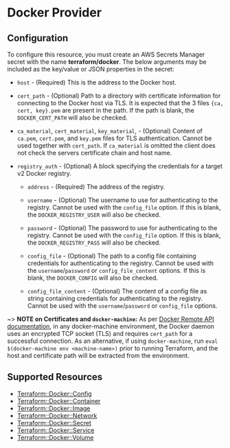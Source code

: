 # Docker Provider

## Configuration

To configure this resource, you must create an AWS Secrets Manager secret with the name **terraform/docker**. The below arguments may be included as the key/value or JSON properties in the secret:

* `host` - (Required) This is the address to the Docker host.

* `cert_path` - (Optional) Path to a directory with certificate information
  for connecting to the Docker host via TLS. It is expected that the 3 files `{ca, cert, key}.pem` 
  are present in the path. If the path is blank, the `DOCKER_CERT_PATH` will also be checked.

* `ca_material`, `cert_material`, `key_material`, - (Optional) Content of `ca.pem`, `cert.pem`, and `key.pem` files
  for TLS authentication. Cannot be used together with `cert_path`. If `ca_material` is omitted
  the client does not check the servers certificate chain and host name.

* `registry_auth` - (Optional) A block specifying the credentials for a target
  v2 Docker registry.
   
  * `address` - (Required) The address of the registry.
 
  * `username` - (Optional) The username to use for authenticating to the registry.
  Cannot be used with the `config_file` option. If this is blank, the `DOCKER_REGISTRY_USER`
  will also be checked.
 
  * `password` - (Optional) The password to use for authenticating to the registry.
  Cannot be used with the `config_file` option. If this is blank, the `DOCKER_REGISTRY_PASS`
  will also be checked.
 
  * `config_file` - (Optional) The path to a config file containing credentials for
  authenticating to the registry. Cannot be used with the `username`/`password` or `config_file_content` options.
  If this is blank, the `DOCKER_CONFIG` will also be checked.
  
  * `config_file_content` - (Optional) The content of a config file as string containing credentials for
  authenticating to the registry. Cannot be used with the `username`/`password` or `config_file` options.
 
 

~> **NOTE on Certificates and `docker-machine`:**  As per [Docker Remote API
documentation](https://docs.docker.com/engine/reference/api/docker_remote_api/),
in any docker-machine environment, the Docker daemon uses an encrypted TCP
socket (TLS) and requires `cert_path` for a successful connection. As an alternative,
if using `docker-machine`, run `eval $(docker-machine env <machine-name>)` prior
to running Terraform, and the host and certificate path will be extracted from
the environment.


## Supported Resources

* [Terraform::Docker::Config](../resources/docker/Terraform-Docker-Config/docs/README.md)
* [Terraform::Docker::Container](../resources/docker/Terraform-Docker-Container/docs/README.md)
* [Terraform::Docker::Image](../resources/docker/Terraform-Docker-Image/docs/README.md)
* [Terraform::Docker::Network](../resources/docker/Terraform-Docker-Network/docs/README.md)
* [Terraform::Docker::Secret](../resources/docker/Terraform-Docker-Secret/docs/README.md)
* [Terraform::Docker::Service](../resources/docker/Terraform-Docker-Service/docs/README.md)
* [Terraform::Docker::Volume](../resources/docker/Terraform-Docker-Volume/docs/README.md)